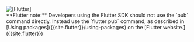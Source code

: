 <aside class="alert alert-info"><div class="alert-with-image">
  <img src="{% asset shared/flutter/logo/default.svg @path %}" alt="[Flutter]">
  <div markdown="1">
  **Flutter note:**
  Developers using the Flutter SDK should not use the `pub` command directly.
  Instead use the `flutter pub` command,
  as described in [Using packages]({{site.flutter}}/using-packages)
  on the [Flutter website.]({{site.flutter}})
  </div>
</div></aside>
